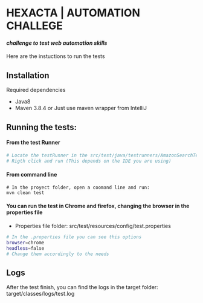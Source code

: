 # HEXACTA | AUTOMATION CHALLEGE
#### _challenge to test web automation skills_

Here are the instuctions to run the tests

## Installation

Required dependencies
- Java8
- Maven 3.8.4 or Just use maven wrapper from IntelliJ

## Running the tests:
#### From the test Runner

```sh
# Locate the testRunner in the src/test/java/testrunners/AmazonSearchTest.java folder
# Rigth click and run (This depends on the IDE you are using)
```
#### From command line
```
# In the proyect folder, open a coomand line and run:
mvn clean test
```
#### You can run the test in Chrome and firefox, changing the browser in the properties file
- Properties file folder: src/test/resources/config/test.properties
```sh
# In the .properties file you can see this options
browser=chrome
headless=false
# Change them accordingly to the needs
```

## Logs
After the test finish, you can find the logs in the target folder: target/classes/logs/test.log